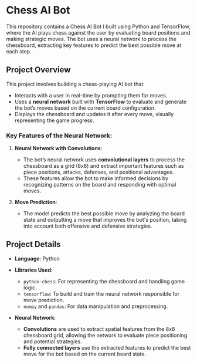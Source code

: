 # Chess AI Bot

This repository contains a Chess AI Bot I built using Python and TensorFlow, where the AI plays chess against the user by evaluating board positions and making strategic moves. The bot uses a neural network to process the chessboard, extracting key features to predict the best possible move at each step.

## Project Overview

This project involves building a chess-playing AI bot that:
- Interacts with a user in real-time by prompting them for moves.
- Uses a **neural network** built with **TensorFlow** to evaluate and generate the bot’s moves based on the current board configuration.
- Displays the chessboard and updates it after every move, visually representing the game progress.

### Key Features of the Neural Network:

1. **Neural Network with Convolutions**:
   - The bot’s neural network uses **convolutional layers** to process the chessboard as a grid (8x8) and extract important features such as piece positions, attacks, defenses, and positional advantages.
   - These features allow the bot to make informed decisions by recognizing patterns on the board and responding with optimal moves.
   
2. **Move Prediction**:
   - The model predicts the best possible move by analyzing the board state and outputting a move that improves the bot's position, taking into account both offensive and defensive strategies.

## Project Details

- **Language**: Python
- **Libraries Used**:
  - `python-chess`: For representing the chessboard and handling game logic.
  - `tensorflow`: To build and train the neural network responsible for move prediction.
  - `numpy` and `pandas`: For data manipulation and preprocessing.

- **Neural Network**:
  - **Convolutions** are used to extract spatial features from the 8x8 chessboard grid, allowing the network to evaluate piece positioning and potential strategies.
  - **Fully connected layers** use the extracted features to predict the best move for the bot based on the current board state.
